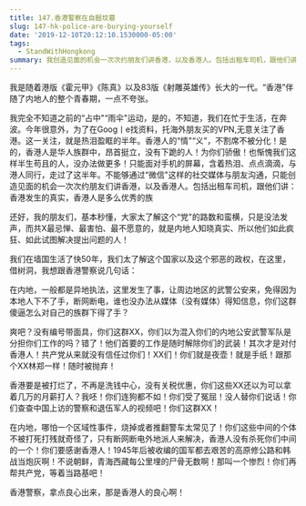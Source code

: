 ```yaml
---
title: 147.香港警察在自掘坟墓
slug: 147-hk-police-are-burying-yourself
date: '2019-12-10T20:12:10.1530000-05:00'
tags:
  - StandWithHongkong
summary: 我创造见面的机会一次次约朋友们讲香港，以及香港人。包括出租车司机，跟他们讲：香港发生的真实，香港人是多么优秀的族
---
```

我是随着港版《霍元甲》《陈真》以及83版《射雕英雄传》长大的一代。“香港”伴随了内地人的整个青春期，一点不夸张。



我完全不知道之前的“占中"“雨伞"运动，是的，不知道，我们在忙于生活，在奔波。今年很意外，为了在Goog丨e找资料，托海外朋友买的VPN,无意关注了香港。这一关注，就是热泪盈眶的半年。香港人的“情"“义"，不割席不被分化！是的，香港人是华人族群中，昂首挺立，没有下跪的人！为你们骄傲！也惭愧我们这样半生苟且的人，没办法做更多！只能面对手机的屏幕，含着热泪、点点滴滴，与港人同行，走过了这半年。不能够通过“微信"这样的社交媒体与朋友沟通，只能创造见面的机会一次次约朋友们讲香港，以及香港人。包括出租车司机，跟他们讲：香港发生的真实，香港人是多么优秀的族

还好，我的朋友们，基本秒懂，大家太了解这个“党"的路数和蛮横，只是没法发声，而共X最忌惮、最害怕、最不愿意的，就是内地人知晓真实、所以他们如此疯狂、如此试图解决提出问题的人！



我们在墙国生活了快50年，我们太了解这个国家以及这个邪恶的政权，在这里，借树洞，我想跟香港警察说几句话：



在内地，一般都是异地执法，这里发生了事，让周边地区的武警公安来，免得因为本地人下不了手，断网断电，谁也没办法从媒体（没有媒体）得知信息，你们这群傻逼怎么对自己的族群下得了手？



爽吧？没有编号带面具，你们这群XX，你们以为混入你们的内地公安武警军队是分担你们工作的吗？错了！他们首要的工作是随时解除你们的武装！其次才是对付香港人！共产党从来就没有信任过你们！XX们！你们就是夜壶！就是手纸！跟那个XX林郑一样！随时被抛弃！



香港要是被打烂了，不再是洗钱中心，没有关税优惠，你们这些XX还以为可以拿着几万的月薪打人？我呸！你们连狗都不如！你们受了冤屈！没人替你们说话！你们查查中国上访的警察和退伍军人的视频吧！你们这群XX！



在内地，哪怕一个区域性事件，烧掉或者推翻警车太常见了！你们这些中间的个体不被打死打残就奇怪了，只有断网断电外地派人来解决，香港人没有杀死你们中间的一个！你们要感谢香港人！1945年后被收编的国军都去艰苦的高原修公路和韩战当炮灰啊！不说朝鲜，青海西藏每公里埋的尸骨无数啊！那叫一个惨烈！你们再帮共产党，等着当路基吧！



香港警察，拿点良心出来，那是香港人的良心啊！
